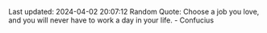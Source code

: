 Last updated: 2024-04-02 20:07:12
Random Quote: Choose a job you love, and you will never have to work a day in your life. - Confucius